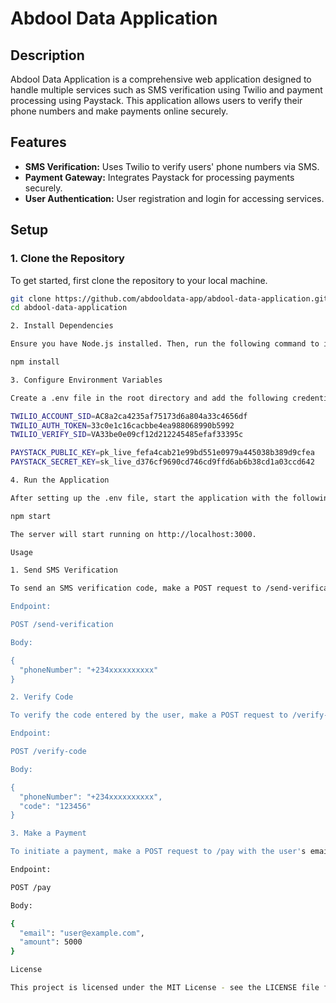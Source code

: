 # Abdool Data Application

## Description

Abdool Data Application is a comprehensive web application designed to handle multiple services such as SMS verification using Twilio and payment processing using Paystack. This application allows users to verify their phone numbers and make payments online securely.

## Features

- **SMS Verification:** Uses Twilio to verify users' phone numbers via SMS.
- **Payment Gateway:** Integrates Paystack for processing payments securely.
- **User Authentication:** User registration and login for accessing services.

## Setup

### 1. Clone the Repository

To get started, first clone the repository to your local machine.

```bash
git clone https://github.com/abdooldata-app/abdool-data-application.git
cd abdool-data-application

2. Install Dependencies

Ensure you have Node.js installed. Then, run the following command to install the required dependencies.

npm install

3. Configure Environment Variables

Create a .env file in the root directory and add the following credentials for Twilio and Paystack:

TWILIO_ACCOUNT_SID=AC8a2ca4235af75173d6a804a33c4656df
TWILIO_AUTH_TOKEN=33c0e1c16cacbbe4ea988068990b5992
TWILIO_VERIFY_SID=VA33be0e09cf12d212245485efaf33395c

PAYSTACK_PUBLIC_KEY=pk_live_fefa4cab21e99bd551e0979a445038b389d9cfea
PAYSTACK_SECRET_KEY=sk_live_d376cf9690cd746cd9ffd6ab6b38cd1a03ccd642

4. Run the Application

After setting up the .env file, start the application with the following command:

npm start

The server will start running on http://localhost:3000.

Usage

1. Send SMS Verification

To send an SMS verification code, make a POST request to /send-verification with the user's phone number.

Endpoint:

POST /send-verification

Body:

{
  "phoneNumber": "+234xxxxxxxxxx"
}

2. Verify Code

To verify the code entered by the user, make a POST request to /verify-code with the phone number and the verification code.

Endpoint:

POST /verify-code

Body:

{
  "phoneNumber": "+234xxxxxxxxxx",
  "code": "123456"
}

3. Make a Payment

To initiate a payment, make a POST request to /pay with the user's email and the payment amount.

Endpoint:

POST /pay

Body:

{
  "email": "user@example.com",
  "amount": 5000
}

License

This project is licensed under the MIT License - see the LICENSE file for details.
